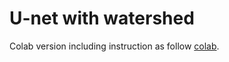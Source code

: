 # U-net with watershed

Colab version including instruction as follow [colab](https://colab.research.google.com/drive/1M3Swb40UtM62JHM9b_kDVjr8kajDz__r?usp=sharing).